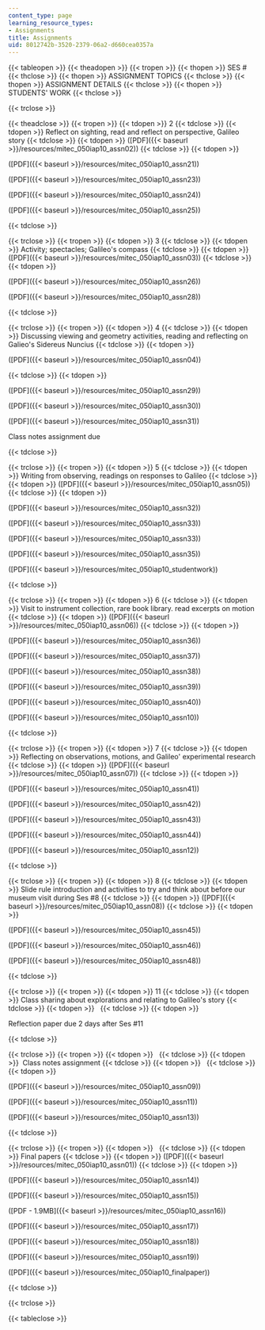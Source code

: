 ```yaml
---
content_type: page
learning_resource_types:
- Assignments
title: Assignments
uid: 8012742b-3520-2379-06a2-d660cea0357a
---
```


{{< tableopen >}}
{{< theadopen >}}
{{< tropen >}}
{{< thopen >}}
SES #
{{< thclose >}}
{{< thopen >}}
ASSIGNMENT TOPICS
{{< thclose >}}
{{< thopen >}}
ASSIGNMENT DETAILS
{{< thclose >}}
{{< thopen >}}
STUDENTS' WORK
{{< thclose >}}

{{< trclose >}}

{{< theadclose >}}
{{< tropen >}}
{{< tdopen >}}
2
{{< tdclose >}}
{{< tdopen >}}
Reflect on sighting, read and reflect on perspective, Galileo story
{{< tdclose >}}
{{< tdopen >}}
([PDF]({{< baseurl >}}/resources/mitec_050iap10_assn02))
{{< tdclose >}}
{{< tdopen >}}


([PDF]({{< baseurl >}}/resources/mitec_050iap10_assn21))

([PDF]({{< baseurl >}}/resources/mitec_050iap10_assn23))

([PDF]({{< baseurl >}}/resources/mitec_050iap10_assn24))

([PDF]({{< baseurl >}}/resources/mitec_050iap10_assn25))


{{< tdclose >}}

{{< trclose >}}
{{< tropen >}}
{{< tdopen >}}
3
{{< tdclose >}}
{{< tdopen >}}
Activity; spectacles; Galileo's compass
{{< tdclose >}}
{{< tdopen >}}
([PDF]({{< baseurl >}}/resources/mitec_050iap10_assn03))
{{< tdclose >}}
{{< tdopen >}}


([PDF]({{< baseurl >}}/resources/mitec_050iap10_assn26))

([PDF]({{< baseurl >}}/resources/mitec_050iap10_assn28))


{{< tdclose >}}

{{< trclose >}}
{{< tropen >}}
{{< tdopen >}}
4
{{< tdclose >}}
{{< tdopen >}}
Discussing viewing and geometry activities, reading and reflecting on Galieo's Sidereus Nuncius
{{< tdclose >}}
{{< tdopen >}}


([PDF]({{< baseurl >}}/resources/mitec_050iap10_assn04))


{{< tdclose >}}
{{< tdopen >}}


([PDF]({{< baseurl >}}/resources/mitec_050iap10_assn29))

([PDF]({{< baseurl >}}/resources/mitec_050iap10_assn30))

([PDF]({{< baseurl >}}/resources/mitec_050iap10_assn31))

Class notes assignment due


{{< tdclose >}}

{{< trclose >}}
{{< tropen >}}
{{< tdopen >}}
5
{{< tdclose >}}
{{< tdopen >}}
Writing from observing, readings on responses to Galileo
{{< tdclose >}}
{{< tdopen >}}
([PDF]({{< baseurl >}}/resources/mitec_050iap10_assn05))
{{< tdclose >}}
{{< tdopen >}}


([PDF]({{< baseurl >}}/resources/mitec_050iap10_assn32))

([PDF]({{< baseurl >}}/resources/mitec_050iap10_assn33))

([PDF]({{< baseurl >}}/resources/mitec_050iap10_assn33))

([PDF]({{< baseurl >}}/resources/mitec_050iap10_assn35))

([PDF]({{< baseurl >}}/resources/mitec_050iap10_studentwork))


{{< tdclose >}}

{{< trclose >}}
{{< tropen >}}
{{< tdopen >}}
6
{{< tdclose >}}
{{< tdopen >}}
Visit to instrument collection, rare book library. read excerpts on motion
{{< tdclose >}}
{{< tdopen >}}
([PDF]({{< baseurl >}}/resources/mitec_050iap10_assn06))
{{< tdclose >}}
{{< tdopen >}}


([PDF]({{< baseurl >}}/resources/mitec_050iap10_assn36))

([PDF]({{< baseurl >}}/resources/mitec_050iap10_assn37))

([PDF]({{< baseurl >}}/resources/mitec_050iap10_assn38))

([PDF]({{< baseurl >}}/resources/mitec_050iap10_assn39))

([PDF]({{< baseurl >}}/resources/mitec_050iap10_assn40))

([PDF]({{< baseurl >}}/resources/mitec_050iap10_assn10))


{{< tdclose >}}

{{< trclose >}}
{{< tropen >}}
{{< tdopen >}}
7
{{< tdclose >}}
{{< tdopen >}}
Reflecting on observations, motions, and Galileo' experimental research
{{< tdclose >}}
{{< tdopen >}}
([PDF]({{< baseurl >}}/resources/mitec_050iap10_assn07))
{{< tdclose >}}
{{< tdopen >}}


([PDF]({{< baseurl >}}/resources/mitec_050iap10_assn41))

([PDF]({{< baseurl >}}/resources/mitec_050iap10_assn42))

([PDF]({{< baseurl >}}/resources/mitec_050iap10_assn43))

([PDF]({{< baseurl >}}/resources/mitec_050iap10_assn44))

([PDF]({{< baseurl >}}/resources/mitec_050iap10_assn12))


{{< tdclose >}}

{{< trclose >}}
{{< tropen >}}
{{< tdopen >}}
8
{{< tdclose >}}
{{< tdopen >}}
Slide rule introduction and activities to try and think about before our museum visit during Ses #8
{{< tdclose >}}
{{< tdopen >}}
([PDF]({{< baseurl >}}/resources/mitec_050iap10_assn08))
{{< tdclose >}}
{{< tdopen >}}


([PDF]({{< baseurl >}}/resources/mitec_050iap10_assn45))

([PDF]({{< baseurl >}}/resources/mitec_050iap10_assn46))

([PDF]({{< baseurl >}}/resources/mitec_050iap10_assn48))


{{< tdclose >}}

{{< trclose >}}
{{< tropen >}}
{{< tdopen >}}
11
{{< tdclose >}}
{{< tdopen >}}
Class sharing about explorations and relating to Galileo's story
{{< tdclose >}}
{{< tdopen >}}
 
{{< tdclose >}}
{{< tdopen >}}


Reflection paper due 2 days after Ses #11


{{< tdclose >}}

{{< trclose >}}
{{< tropen >}}
{{< tdopen >}}
 
{{< tdclose >}}
{{< tdopen >}}
 Class notes assignment
{{< tdclose >}}
{{< tdopen >}}
 
{{< tdclose >}}
{{< tdopen >}}


([PDF]({{< baseurl >}}/resources/mitec_050iap10_assn09))

([PDF]({{< baseurl >}}/resources/mitec_050iap10_assn11))

([PDF]({{< baseurl >}}/resources/mitec_050iap10_assn13))


{{< tdclose >}}

{{< trclose >}}
{{< tropen >}}
{{< tdopen >}}
 
{{< tdclose >}}
{{< tdopen >}}
Final papers
{{< tdclose >}}
{{< tdopen >}}
([PDF]({{< baseurl >}}/resources/mitec_050iap10_assn01))
{{< tdclose >}}
{{< tdopen >}}


([PDF]({{< baseurl >}}/resources/mitec_050iap10_assn14))

([PDF]({{< baseurl >}}/resources/mitec_050iap10_assn15))

([PDF - 1.9MB]({{< baseurl >}}/resources/mitec_050iap10_assn16))

([PDF]({{< baseurl >}}/resources/mitec_050iap10_assn17))

([PDF]({{< baseurl >}}/resources/mitec_050iap10_assn18))

([PDF]({{< baseurl >}}/resources/mitec_050iap10_assn19))

([PDF]({{< baseurl >}}/resources/mitec_050iap10_finalpaper))


{{< tdclose >}}

{{< trclose >}}

{{< tableclose >}}